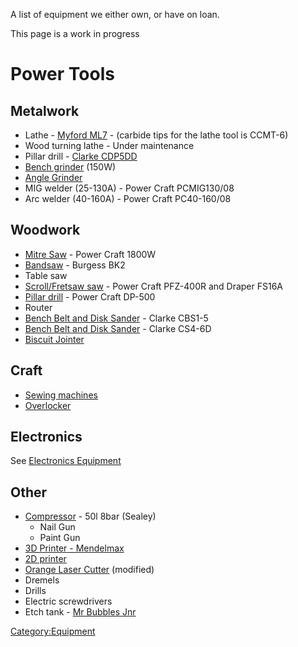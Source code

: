 A list of equipment we either own, or have on loan.

This page is a work in progress

Power Tools
===========

Metalwork
---------

-   Lathe - [Myford ML7](Myford_ML_7_Lathe "wikilink") - (carbide tips
    for the lathe tool is CCMT-6)
-   Wood turning lathe - Under maintenance
-   Pillar drill - [Clarke CDP5DD](Metal_Pillar_Drill "wikilink")
-   [Bench grinder](Bench_Grinder "wikilink") (150W)
-   [Angle Grinder](Angle_Grinder "wikilink")
-   MIG welder (25-130A) - Power Craft PCMIG130/08
-   Arc welder (40-160A) - Power Craft PC40-160/08

Woodwork
--------

-   [Mitre Saw](Mitre_Saw "wikilink") - Power Craft 1800W
-   [Bandsaw](Bandsaw "wikilink") - Burgess BK2
-   Table saw
-   [Scroll/Fretsaw saw](Fretsaw "wikilink") - Power Craft PFZ-400R and
    Draper FS16A
-   [Pillar drill](Wood_Pillar_Drill "wikilink") - Power Craft DP-500
-   Router
-   [Bench Belt and Disk Sander](Bench_Sander "wikilink") - Clarke
    CBS1-5
-   [Bench Belt and Disk Sander](Bench_Sander "wikilink") - Clarke
    CS4-6D
-   [Biscuit Jointer](Biscuit_Jointer "wikilink")

Craft
-----

-   [Sewing machines](Sewing_Machines "wikilink")
-   [Overlocker](Overlocker "wikilink")

Electronics
-----------

See [Electronics Equipment](Equipment/Electronics "wikilink")

Other
-----

-   [Compressor](Compressor "wikilink") - 50l 8bar (Sealey)
    -   Nail Gun
    -   Paint Gun
-   [3D Printer - Mendelmax](3D_Printer "wikilink")
-   [2D printer](Laser_printer "wikilink")
-   [Orange Laser Cutter](Laser_Cutter/OrangeLaser "wikilink")
    (modified)
-   Dremels
-   Drills
-   Electric screwdrivers
-   Etch tank - [Mr Bubbles Jnr](How-to_pcb "wikilink")

[Category:Equipment](Category:Equipment "wikilink")